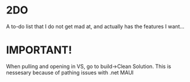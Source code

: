 # 2DO
A to-do list that I do not get mad at, and actually has the features I want...

# IMPORTANT!
When pulling and opening in VS, go to build->Clean Solution. This is nessesary because of pathing issues with .net MAUI